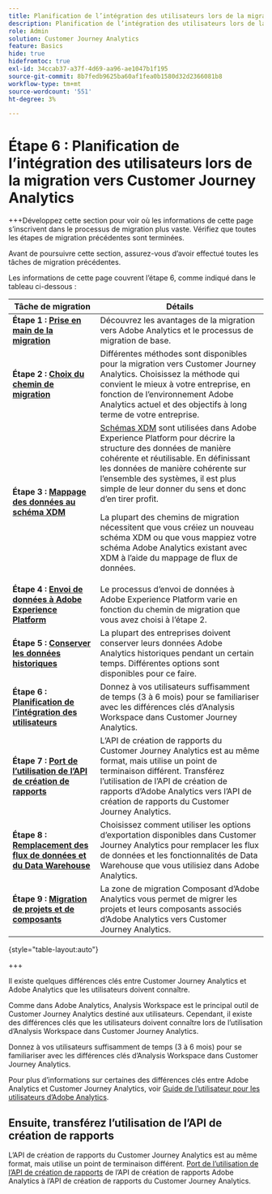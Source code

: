 ```yaml
---
title: Planification de l’intégration des utilisateurs lors de la migration vers Customer Journey Analytics
description: Planification de l’intégration des utilisateurs lors de la migration vers Customer Journey Analytics
role: Admin
solution: Customer Journey Analytics
feature: Basics
hide: true
hidefromtoc: true
exl-id: 34ccab37-a37f-4d69-aa96-ae1047b1f195
source-git-commit: 8b7fedb9625ba60af1fea0b1580d32d2366081b8
workflow-type: tm+mt
source-wordcount: '551'
ht-degree: 3%

---
```


# Étape 6 : Planification de l’intégration des utilisateurs lors de la migration vers Customer Journey Analytics

+++Développez cette section pour voir où les informations de cette page s’inscrivent dans le processus de migration plus vaste. Vérifiez que toutes les étapes de migration précédentes sont terminées.

Avant de poursuivre cette section, assurez-vous d’avoir effectué toutes les tâches de migration précédentes.

Les informations de cette page couvrent l’étape 6, comme indiqué dans le tableau ci-dessous :

| Tâche de migration | Détails |
|---------|----------|
| **Étape 1 : [Prise en main de la migration](/help/getting-started/cja-migration/cja-migration-getstarted.md)** | Découvrez les avantages de la migration vers Adobe Analytics et le processus de migration de base. |
| **Étape 2 : [Choix du chemin de migration](/help/getting-started/cja-migration/cja-migration-path.md)** | Différentes méthodes sont disponibles pour la migration vers Customer Journey Analytics. Choisissez la méthode qui convient le mieux à votre entreprise, en fonction de l’environnement Adobe Analytics actuel et des objectifs à long terme de votre entreprise. |
| **Étape 3 : [Mappage des données au schéma XDM](/help/getting-started/cja-migration/cja-migration-xdm.md)** | [Schémas XDM](https://experienceleague.adobe.com/en/docs/experience-platform/xdm/home#xdm-schemas) sont utilisées dans Adobe Experience Platform pour décrire la structure des données de manière cohérente et réutilisable. En définissant les données de manière cohérente sur l’ensemble des systèmes, il est plus simple de leur donner du sens et donc d’en tirer profit.<p>La plupart des chemins de migration nécessitent que vous créiez un nouveau schéma XDM ou que vous mappiez votre schéma Adobe Analytics existant avec XDM à l’aide du mappage de flux de données.</p> |
| **Étape 4 : [Envoi de données à Adobe Experience Platform](/help/getting-started/cja-migration/cja-migration-send-to-platform.md)** | Le processus d’envoi de données à Adobe Experience Platform varie en fonction du chemin de migration que vous avez choisi à l’étape 2. |
| **Étape 5 : [Conserver les données historiques](/help/getting-started/cja-migration/cja-migration-historical-data.md)** | La plupart des entreprises doivent conserver leurs données Adobe Analytics historiques pendant un certain temps. Différentes options sont disponibles pour ce faire. |
| <span class="preview">**Étape 6 : [Planification de l’intégration des utilisateurs](/help/getting-started/cja-migration/cja-migration-onboarding.md)**</span> | <span class="preview">Donnez à vos utilisateurs suffisamment de temps (3 à 6 mois) pour se familiariser avec les différences clés d’Analysis Workspace dans Customer Journey Analytics.</span> |
| **Étape 7 : [Port de l’utilisation de l’API de création de rapports](/help/getting-started/cja-migration/cja-migration-api.md)** | L’API de création de rapports du Customer Journey Analytics est au même format, mais utilise un point de terminaison différent. Transférez l’utilisation de l’API de création de rapports d’Adobe Analytics vers l’API de création de rapports du Customer Journey Analytics. |
| **Étape 8 : [Remplacement des flux de données et du Data Warehouse](/help/getting-started/cja-migration/cja-migration-export-options.md)** | Choisissez comment utiliser les options d’exportation disponibles dans Customer Journey Analytics pour remplacer les flux de données et les fonctionnalités de Data Warehouse que vous utilisiez dans Adobe Analytics. |
| **Étape 9 : [Migration de projets et de composants](/help/getting-started/cja-migration/cja-migration-projects.md)** | La zone de migration Composant d’Adobe Analytics vous permet de migrer les projets et leurs composants associés d’Adobe Analytics vers Customer Journey Analytics. |

{style="table-layout:auto"}

+++

Il existe quelques différences clés entre Customer Journey Analytics et Adobe Analytics que les utilisateurs doivent connaître.

Comme dans Adobe Analytics, Analysis Workspace est le principal outil de Customer Journey Analytics destiné aux utilisateurs. Cependant, il existe des différences clés que les utilisateurs doivent connaître lors de l’utilisation d’Analysis Workspace dans Customer Journey Analytics.

Donnez à vos utilisateurs suffisamment de temps (3 à 6 mois) pour se familiariser avec les différences clés d’Analysis Workspace dans Customer Journey Analytics.

Pour plus d’informations sur certaines des différences clés entre Adobe Analytics et Customer Journey Analytics, voir [Guide de l’utilisateur pour les utilisateurs d’Adobe Analytics](/help/getting-started/aa-to-cja-user.md).

## Ensuite, transférez l’utilisation de l’API de création de rapports

L’API de création de rapports du Customer Journey Analytics est au même format, mais utilise un point de terminaison différent. [Port de l’utilisation de l’API de création de rapports](/help/getting-started/cja-migration/cja-migration-api.md) de l’API de création de rapports Adobe Analytics à l’API de création de rapports du Customer Journey Analytics.
